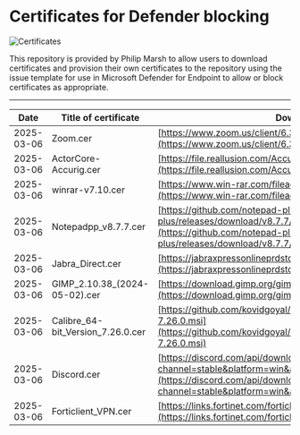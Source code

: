 # Certificates for Defender blocking

![Certificates](https://img.shields.io/badge/Certificates-7-blue)
 
This repository is provided by Philip Marsh to allow users to download certificates and provision their own certificates to the repository using the issue template for use in Microsoft Defender for Endpoint to allow or block certificates as appropriate.

---

| Date       | Title of certificate | Download link of software |
|------------|----------------------|---------------------------|
| 2025-03-06 | Zoom.cer | [https://www.zoom.us/client/6.3.11.60501/ZoomInstallerFull.exe?archType=x64](https://www.zoom.us/client/6.3.11.60501/ZoomInstallerFull.exe?archType=x64) |
| 2025-03-06 | ActorCore-Accurig.cer | [https://file.reallusion.com/AccuRig_Webinstaller.exe](https://file.reallusion.com/AccuRig_Webinstaller.exe) |
| 2025-03-06 | winrar-v7.10.cer | [https://www.win-rar.com/fileadmin/winrar-versions/winrar/winrar-x64-710.exe](https://www.win-rar.com/fileadmin/winrar-versions/winrar/winrar-x64-710.exe) |
| 2025-03-06 | Notepadpp_v8.7.7.cer | [https://github.com/notepad-plus-plus/notepad-plus-plus/releases/download/v8.7.7/npp.8.7.7.Installer.x64.exe](https://github.com/notepad-plus-plus/notepad-plus-plus/releases/download/v8.7.7/npp.8.7.7.Installer.x64.exe) |
| 2025-03-06 | Jabra_Direct.cer | [https://jabraxpressonlineprdstor.blob.core.windows.net/jdo/JabraDirectSetup.exe](https://jabraxpressonlineprdstor.blob.core.windows.net/jdo/JabraDirectSetup.exe) |
| 2025-03-06 | GIMP_2.10.38_(2024-05-02).cer | [https://download.gimp.org/gimp/v2.10/windows/gimp-2.10.38-setup-1.exe](https://download.gimp.org/gimp/v2.10/windows/gimp-2.10.38-setup-1.exe) |
| 2025-03-06 | Calibre_64-bit_Version_7.26.0.cer | [https://github.com/kovidgoyal/calibre/releases/download/v7.26.0/calibre-64bit-7.26.0.msi](https://github.com/kovidgoyal/calibre/releases/download/v7.26.0/calibre-64bit-7.26.0.msi) |
| 2025-03-06 | Discord.cer | [https://discord.com/api/downloads/distributions/app/installers/latest?channel=stable&platform=win&arch=x64](https://discord.com/api/downloads/distributions/app/installers/latest?channel=stable&platform=win&arch=x64) |
| 2025-03-06 | Forticlient_VPN.cer | [https://links.fortinet.com/forticlient/win/vpnagent](https://links.fortinet.com/forticlient/win/vpnagent) |
